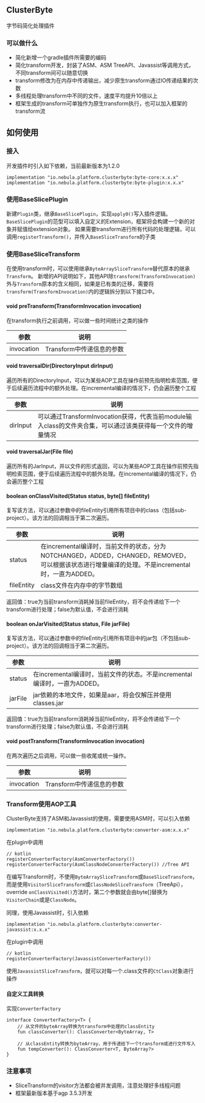 ## ClusterByte
字节码简化处理插件

### 可以做什么
- 简化新增一个gradle插件所需要的编码
- 简化transform开发，封装了ASM、ASM TreeAPI、Javassist等调用方式，不同transform间可以随意切换
- transform修改为在内存中传递输出，减少原生transform通过IO传递结果的次数
- 多线程处理transform中不同的文件，速度平均提升10倍以上
- 框架生成的transform可单独作为原生transform执行，也可以加入框架的transform流

## 如何使用
### 接入
开发插件时引入如下依赖，当前最新版本为1.2.0
```
implementation "io.nebula.platform.clusterbyte:byte-core:x.x.x"
implementation "io.nebula.platform.clusterbyte:byte-plugin:x.x.x"
```

### 使用BaseSlicePlugin
新建`Plugin`类，继承`BaseSlicePlugin`，实现`apply0()`写入插件逻辑。
`BaseSlicePlugin`的范型可以填入自定义的Extension，框架将会构建一个新的对象并赋值给extension对象。
如果需要transform进行所有代码的处理逻辑，可以调用`registerTransform()`，并传入`BaseSliceTransform`的子类

### 使用BaseSliceTransform
在使用transform时，可以使用继承`ByteArraySliceTransform`替代原本的继承`Transform`。
新增的API说明如下，其他API除`transform(TransformInvocation)`外与`Transform`原本的含义相同，如果是已有类的迁移，需要将`transform(TransformInvocation)`内的逻辑拆分到以下接口中。

#### void preTransform(TransformInvocation invocation)
在transform执行之前调用，可以做一些时间统计之类的操作

| 参数|说明 |
|-|-|
|invocation | Transform中传递信息的参数|

#### void traversalDir(DirectoryInput dirInput)
遍历所有的DirectoryInput，可以为某些AOP工具在操作前预先指明检索范围，便于后续遍历流程中的额外处理。在incremental编译的情况下，仍会遍历整个工程

| 参数|说明 |
|-|-|
|dirInput | 可以通过TransformInvocation获得，代表当前module输入class的文件夹合集，可以通过该类获得每一个文件的增量情况|

#### void traversalJar(File file)
遍历所有的JarInput，并以文件的形式返回，可以为某些AOP工具在操作前预先指明检索范围，便于后续遍历流程中的额外处理。在incremental编译的情况下，仍会遍历整个工程

#### boolean onClassVisited(Status status, byte[] fileEntity)
复写该方法，可以通过参数中的fileEntity引用所有项目中的class（包括sub-project）。该方法的回调相当于第二次遍历。

| 参数|说明 |
|-|-|
|status | 在incremental编译时，当前文件的状态，分为NOTCHANGED，ADDED，CHANGED，REMOVED，可以根据该状态进行增量编译的处理。不是incremental时，一直为ADDED。|
|fileEntity | class文件在内存中的字节数组|

返回值：true为当前transform消耗掉当前fileEntity，将不会传递给下一个transform进行处理；false为默认值，不会进行消耗

#### boolean onJarVisited(Status status, File jarFile)
复写该方法，可以通过参数中的fileEntity引用所有项目中的jar包（不包括sub-project）。该方法的回调相当于第二次遍历。

| 参数|说明 |
|-|-|
|status | 在incremental编译时，当前文件的状态。不是incremental编译时，一直为ADDED。|
|jarFile | jar依赖的本地文件，如果是aar，将会仅解压并使用classes.jar|

返回值：true为当前transform消耗掉当前fileEntity，将不会传递给下一个transform进行处理；false为默认值，不会进行消耗

#### void postTransform(TransformInvocation invocation)
在两次遍历之后调用，可以做一些收尾或统一操作。

| 参数|说明 |
|-|-|
|invocation | Transform中传递信息的参数|

### Transform使用AOP工具
ClusterByte支持了ASM和Javassist的使用，需要使用ASM时，可以引入依赖
```
implementation "io.nebula.platform.clusterbyte:converter-asm:x.x.x"
```
在plugin中调用
```
// kotlin
registerConverterFactory(AsmConverterFactory())
registerConverterFactory(AsmClassNodeConverterFactory()) //Tree API
```
在编写Transform时，不使用`ByteArraySliceTransform`或`BaseSliceTransform`，而是使用`VisitorSliceTransform`或`ClassNodeSliceTransform`（TreeApi），override `onClassVisited()`方法时，第二个参数就会由byte[]替换为`VisitorChain`或是`ClassNode`。

同理，使用Javassist时，引入依赖
```
implementation "io.nebula.platform.clusterbyte:converter-javassist:x.x.x"
```
在plugin中调用
```
// kotlin
registerConverterFactory(JavassistConverterFactory())
```
使用`JavassistSliceTransform`，就可以对每一个.class文件的`CtClass`对象进行操作

#### 自定义工具转换
实现`ConverterFactory`
```
interface ConverterFactory<T> {
	// 从文件的byteArray转换为transform中处理的classEntity
    fun classConverter(): ClassConverter<ByteArray, T>

    // 从classEntity转换为byteArray，用于传递给下一个transform或进行文件写入
    fun tempConverter(): ClassConverter<T, ByteArray?>
}
```


### 注意事项
- SliceTransform的visitor方法都会被并发调用，注意处理好多线程问题
- 框架最新版本基于agp 3.5.3开发
